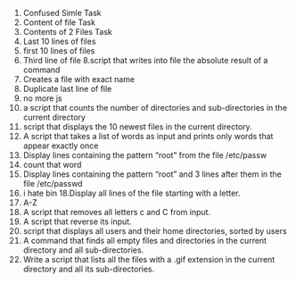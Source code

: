  1. Confused Simle Task 
 2. Content of file Task 
 3. Contents of 2 Files Task 
 4. Last 10 lines of files
 5. first 10 lines of files
 6. Third line of file
 8.script that writes into file the absolute result of a command 
 7. Creates a file  with exact name
 9. Duplicate last line of file
10. no more js
11. a script that counts the number of directories and sub-directories in the current directory
12.  script that displays the 10 newest files in the current directory.
13. A script that takes a list of words as input and prints only words that appear exactly once
14. Display lines containing the pattern “root” from the file /etc/passw
15. count that word
16. Display lines containing the pattern “root” and 3 lines after them in the file /etc/passwd
17. i hate bin
18.Display all lines of the file starting with a letter.
19. A-Z
20. A script that removes all letters c and C from input.
21. A script that reverse its input.
22.  script that displays all users and their home directories, sorted by users
23. A command that finds all empty files and directories in the current directory and all sub-directories.
24. Write a script that lists all the files with a .gif extension in the current directory and all its sub-directories.
